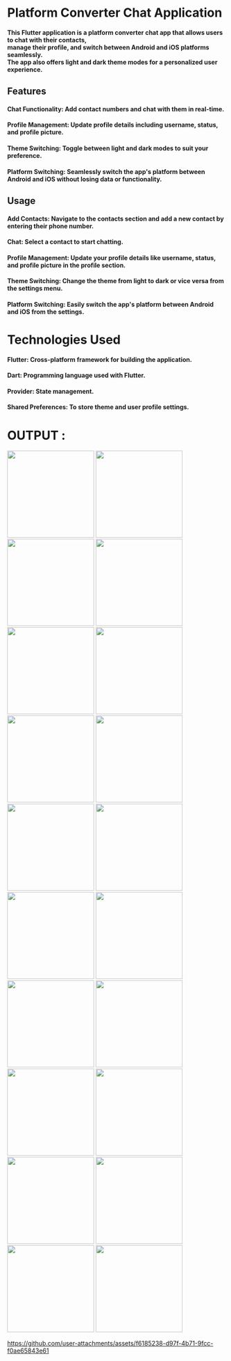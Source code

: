 # Platform Converter Chat Application
#### This Flutter application is a platform converter chat app that allows users to chat with their contacts, <br> manage their profile, and switch between Android and iOS platforms seamlessly. <br> The app also offers light and dark theme modes for a personalized user experience.


## Features
#### Chat Functionality: Add contact numbers and chat with them in real-time.
#### Profile Management: Update profile details including username, status, and profile picture.
#### Theme Switching: Toggle between light and dark modes to suit your preference.
#### Platform Switching: Seamlessly switch the app's platform between Android and iOS without losing data or functionality.


## Usage
#### Add Contacts: Navigate to the contacts section and add a new contact by entering their phone number.
#### Chat: Select a contact to start chatting.
#### Profile Management: Update your profile details like username, status, and profile picture in the profile section.
#### Theme Switching: Change the theme from light to dark or vice versa from the settings menu.
#### Platform Switching: Easily switch the app's platform between Android and iOS from the settings.


# Technologies Used
#### Flutter: Cross-platform framework for building the application.
####  Dart: Programming language used with Flutter.
#### Provider: State management.
#### Shared Preferences: To store theme and user profile settings.

# OUTPUT :

<img src = "https://github.com/user-attachments/assets/0eb5b7ea-4803-4446-9222-e4c95f86bb5a" width="200">
<img src = "https://github.com/user-attachments/assets/415848fa-5eab-406d-8b95-30d01b883752" width="200">
<img src = "https://github.com/user-attachments/assets/63b95532-7029-482a-aa84-5eddb27c52ae" width = "200">
<img src = "https://github.com/user-attachments/assets/8654d65a-0057-428f-9662-46bbe7fdcf6e" width="200">
<img src = "https://github.com/user-attachments/assets/5fc3ac1b-c00b-4a19-821f-ba8c8f10e8cd" width = "200">
<img src = "https://github.com/user-attachments/assets/5450e588-5c48-48a5-9d25-42dac9c89bcd" width = "200">
<img src = "https://github.com/user-attachments/assets/fb0c0857-0ef3-4ca3-834f-6c94d6406fea" width = "200">
<img src = "https://github.com/user-attachments/assets/d71aa8f6-1331-4bb1-b7f2-e0feebc1f823" width = "200">
<img src = "https://github.com/user-attachments/assets/e29fc9d7-56b3-4451-af03-c0b9c88ba2d1" width = "200">
<img src = "https://github.com/user-attachments/assets/abdf2953-2b9d-4a6a-b6d0-ace8286661c9" width = "200">
<img src = "https://github.com/user-attachments/assets/b90bc0d0-7a14-4105-93ee-aa823e4d5e81" width = "200" >
<img src = "https://github.com/user-attachments/assets/d4563d0f-7f21-4e93-b56a-a48c7bc8f611" width = "200">
<img src = "https://github.com/user-attachments/assets/32db8985-8610-4a91-8014-87eb77d7ea74" width = "200">
<img src = "https://github.com/user-attachments/assets/ae2f04c4-009a-4d61-bbfe-92cac8695e68" width = "200">
<img src = "https://github.com/user-attachments/assets/123a47c5-e4e5-4e2e-a805-289c57081c00" width = "200">
<img src = "https://github.com/user-attachments/assets/89ef6de6-ca4b-4814-bc27-fd2659fd90c7" width = "200">
<img src = "https://github.com/user-attachments/assets/c8f213fa-9ebc-4d6b-9e9a-1f0455619b97" width = "200">
<img src = "https://github.com/user-attachments/assets/7fbe3040-f58e-48db-a20a-8550e54dcadc" width = "200">
<img src = "https://github.com/user-attachments/assets/d6acd92a-5925-4e74-a8a5-5ceebfb29770" width = "200">
<img src = "https://github.com/user-attachments/assets/3c1527ce-08be-4c6a-bf2b-776f129aa9e9" width = "200">



https://github.com/user-attachments/assets/f6185238-d97f-4b71-9fcc-f0ae65843e61











